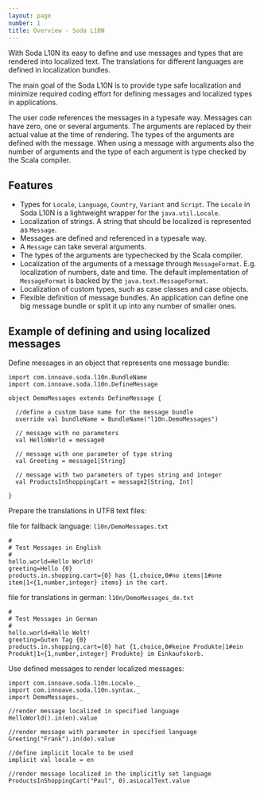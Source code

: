 ```yaml
---
layout: page
number: 1
title: Overview - Soda L10N
---
```

With Soda L10N its easy to define and use messages and types that are rendered into localized text. The translations for different languages are defined in localization bundles.

The main goal of the Soda L10N is to provide type safe localization and minimize required coding effort for defining messages and localized types in applications.

The user code references the messages in a typesafe way. Messages can have zero, one or several arguments. The arguments are replaced by their actual value at the time of rendering. The types of the arguments are defined with the message. When using a message with arguments also the number of arguments and the type of each argument is type checked by the Scala compiler.

## Features
* Types for `Locale`, `Language`, `Country`, `Variant` and `Script`. The `Locale` in Soda L10N is a lightweight wrapper for the `java.util.Locale`.
* Localization of strings. A string that should be localized is represented as `Message`.
* Messages are defined and referenced in a typesafe way.
* A `Message` can take several arguments.
* The types of the arguments are typechecked by the Scala compiler.
* Localization of the arguments of a message through `MessageFormat`. E.g. localization of numbers, date and time. The default implementation of `MessageFormat` is backed by the  `java.text.MessageFormat`.
* Localization of custom types, such as case classes and case objects.
* Flexible definition of message bundles. An application can define one big message bundle or split it up into any number of smaller ones.

## Example of defining and using localized messages

Define messages in an object that represents one message bundle:
```tut:silent
import com.innoave.soda.l10n.BundleName
import com.innoave.soda.l10n.DefineMessage
  
object DemoMessages extends DefineMessage {

  //define a custom base name for the message bundle
  override val bundleName = BundleName("l10n.DemoMessages")

  // message with no parameters
  val HelloWorld = message0

  // message with one parameter of type string
  val Greeting = message1[String]

  // message with two parameters of types string and integer
  val ProductsInShoppingCart = message2[String, Int]

}
```

Prepare the translations in UTF8 text files:

file for fallback language: `l10n/DemoMessages.txt`
```
#
# Test Messages in English
#
hello.world=Hello World!
greeting=Hello {0}
products.in.shopping.cart={0} has {1,choice,0#no items|1#one item|1<{1,number,integer} items} in the cart.
```
file for translations in german: `l10n/DemoMessages_de.txt`
```
#
# Test Messages in German
#
hello.world=Hallo Welt!
greeting=Guten Tag {0}
products.in.shopping.cart={0} hat {1,choice,0#keine Produkte|1#ein Produkt|1<{1,number,integer} Produkte} im Einkaufskorb.
```

Use defined messages to render localized messages:
```tut:book
import com.innoave.soda.l10n.Locale._
import com.innoave.soda.l10n.syntax._
import DemoMessages._

//render message localized in specified language
HelloWorld().in(en).value

//render message with parameter in specified language
Greeting("Frank").in(de).value

//define implicit locale to be used
implicit val locale = en

//render message localized in the implicitly set language
ProductsInShoppingCart("Paul", 0).asLocalText.value
```

